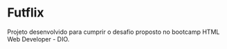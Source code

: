 # Futflix

Projeto desenvolvido para cumprir o desafio proposto no bootcamp HTML Web Developer - DIO.